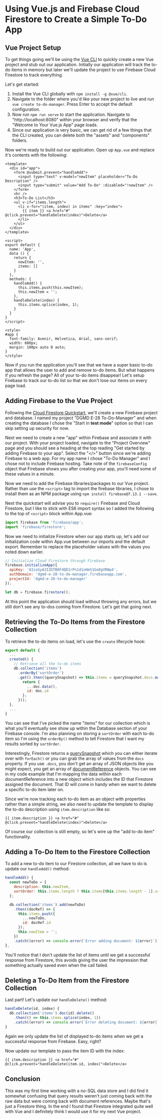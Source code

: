 # Using Vue.js and Firebase Cloud Firestore to Create a Simple To-Do App

## Vue Project Setup

To get things going we'll be using the [Vue CLI](https://cli.vuejs.org/) to quickly create a new Vue project and
stub out our application.  Initially our application will track the to-do items in memory but later we'll update
the project to use Firebase Cloud Firestore to track everything.

Let's get started:

1. Install the Vue CLI globally with `npm install -g @vue/cli`.
2. Navigate to the folder where you'd like your new project to live and run `vue create to-do-manager`.  Press
Enter to accept the default configuration.
3. Now run `npm run serve` to start the application.  Navigate to "http://localhost:8080" within your browser
and verify that the "Welcome to Your Vue.js App" page loads.
4. Since our application is very basic, we can get rid of a few things that the CLI created, you can delete both
the "assets" and "components" folders.

Now we're ready to build out our application.  Open up `App.vue` and replace it's contents with the following:

```vue
<template>
  <div id="app">
    <form @submit.prevent="handleAdd">
      <input type="text" v-model="newItem" placeholder="To-Do Description" />
      <input type="submit" value="Add To-Do" :disabled="!newItem" />
    </form>
    <hr />
    <h3>To-Do List</h3>
    <ul v-if="items.length">
      <li v-for="(item, index) in items" :key="index">
        {{ item }} <a href="#" @click.prevent="handleDelete(index)">Delete</a>
      </li>
    </ul>
  </div>
</template>

<script>
export default {
  name: 'App',
  data () {
    return {
      newItem: '',
      items: []
    }
  },
  methods: {
    handleAdd() {
      this.items.push(this.newItem);
      this.newItem = '';
    },
    handleDelete(index) {
      this.items.splice(index, 1);
    }
  }
}
</script>

<style>
#app {
  font-family: Avenir, Helvetica, Arial, sans-serif;
  width: 600px;
  margin: 100px auto 0 auto;
}
</style>
```

Now if you run the application you'll see that we have a super basic to-do app that allows the user to add and
remove to-do items.  But what happens if you refresh the page?  All of your to-do items disappear!  Let's setup
Firebase to track our to-do list so that we don't lose our items on every page load.

## Adding Firebase to the Vue Project

Following the [Cloud Firestore Quickstart](https://firebase.google.com/docs/firestore/quickstart), we'll create a
new Firebase project and database.  I named my project "DGMD E-28 To-Do-Manager" and when creating the database I
chose the "Start in **test mode**" option so that I can skip setting up security for now.

Next we need to create a new "app" within Firebase and associate it with our project.  With your project loaded,
navigate to the "Project Overview" page and you should see a heading at the top reading "Get started
by adding Firebase to your app".  Select the "</>" button since we're adding Firebase to a web app.  For my app
name I chose "To-Do Manager" and I chose not to include Firebase hosting.  Take note of the `firebaseConfig`
object that Firebase shows you after creating your app, you'll need some of these values in a minute.

Now we need to add the Firebase libraries/packages to our Vue project.  Rather than use the `<script>` tag to import
the firebase libraries, I chose to install them as an NPM package using `npm install firebase@7.13.1 --save`.

Next the quickstart will advise you to `require()` Firebase and Cloud Firestore, but I like to stick with ES6 import
syntax so I added the following to the top of `<script>` block within App.vue:

```javascript
import firebase from 'firebase/app';
import 'firebase/firestore';
```

Now we need to initialize Firestore when our app starts up, let's add our initialization code within App.vue between
our imports and the default export.  Remember to replace the placeholder values with the values you noted down earlier.

```javascript
// Initialize Cloud Firestore through Firebase
firebase.initializeApp({
  apiKey: 'AIzaSyA2IZGTB8FdQD1rPn1d1oHmS1Ge8gVRWp4',
  authDomain: 'dgmd-e-28-to-do-manager.firebaseapp.com',
  projectId: 'dgmd-e-28-to-do-manager'
});

let db = firebase.firestore();
```

At this point the application should load without throwing any errors, but we still don't see any to-dos coming
from Firestore.  Let's get that going next.

## Retrieving the To-Do Items from the Firestore Collection

To retrieve the to-do items on load, let's use the `create` lifecycle hook:

```javascript
export default {
  ...
  created() {
    // Retrieve all the to-do items
    db.collection('items')
      .orderBy('sortOrder')
      .get().then((querySnapshot) => this.items = querySnapshot.docs.map(doc => {
        return {
          ...doc.data(),
          id: doc.id
        };
      }));
  },
  ...
}
```

You can see that I've picked the name "items" for our collection which is what you'll eventually see show up within
the Database section of your Firebase console.  I'm also planning on storing a `sortOrder` with each to-do item so
I'm using the `orderBy()` method to tell Firestore that I want my results sorted by `sortOrder`.

Interestingly, Firestore returns a [querySnapshot](https://firebase.google.com/docs/reference/js/firebase.firestore.QuerySnapshot)
which you can either iterate over with `forEach()` or you can grab the array of values from the `docs` property.
If you use `.docs`, you don't get an array of JSON objects like you might expect, you get an array of
[documentReference](https://firebase.google.com/docs/reference/js/firebase.firestore.DocumentReference) objects.
You can see in my code example that I'm mapping the data within each documentReference into a new object which includes
the ID that Firestore assigned the document.  That ID will come in handy when we want to delete a specific to-do item
later on.

Since we're now tracking each to-do item as an object with properties rather than a simple string, we also need to
update the template to display the to-do description using `item.description` like so:

```vue
{{ item.description }} <a href="#" @click.prevent="handleDelete(index)">Delete</a>
```

Of course our collection is still empty, so let's wire up the "add to-do item" functionality.

## Adding a To-Do Item to the Firestore Collection

To add a new to-do item to our Firestore collection, all we have to do is update our `handleAdd()` method:

```javascript
handleAdd() {
  const newToDo = {
    description: this.newItem,
    sortOrder: this.items.length ? this.items[this.items.length - 1].sortOrder + 1 : 1
  };

  db.collection('items').add(newToDo)
    .then((docRef) => {
      this.items.push({
        ...newToDo,
        id: docRef.id
      });
      this.newItem = '';
    })
    .catch((error) => console.error(`Error adding document: ${error}`));
},
```

You'll notice that I don't update the list of items until we get a successful response from Firestore, this avoids
giving the user the impression that something actually saved even when the call failed.

## Deleting a To-Do Item from the Firestore Collection

Last part!  Let's update our `handleDelete()` method:

```javascript
handleDelete(id, index) {
  db.collection('items').doc(id).delete()
    .then(() => this.items.splice(index, 1))
    .catch((error) => console.error(`Error deleting document: ${error}`));
}
```

Again we only update the list of displayed to-do items when we get a successful response from Firebase.  Easy, right?

Now update our template to pass the item ID with the index:

```vue
{{ item.description }} <a href="#" @click.prevent="handleDelete(item.id, index)">Delete</a>
```

## Conclusion

This was my first time working with a no-SQL data store and I did find it somewhat confusing that query results
weren't just coming back with the raw data but were coming back with document references.  Maybe that's just a Firestore
thing.  In the end I found that Firestore integrated quite well with Vue and I definitely think I would use it
for my next Vue project.

